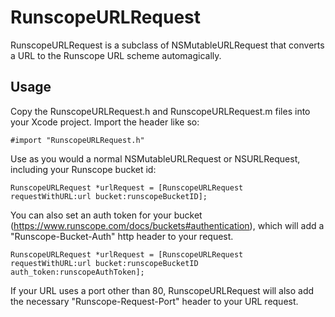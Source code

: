 RunscopeURLRequest
======
RunscopeURLRequest is a subclass of NSMutableURLRequest that converts a URL to the Runscope URL scheme automagically. 

Usage
-----
Copy the RunscopeURLRequest.h and RunscopeURLRequest.m files into your Xcode project.
Import the header like so:

    #import "RunscopeURLRequest.h"


Use as you would a normal NSMutableURLRequest or NSURLRequest, including your Runscope bucket id:

	RunscopeURLRequest *urlRequest = [RunscopeURLRequest requestWithURL:url bucket:runscopeBucketID];
     
You can also set an auth token for your bucket (https://www.runscope.com/docs/buckets#authentication), which will add a "Runscope-Bucket-Auth" http header to your request.

	RunscopeURLRequest *urlRequest = [RunscopeURLRequest requestWithURL:url bucket:runscopeBucketID auth_token:runscopeAuthToken];

If your URL uses a port other than 80, RunscopeURLRequest will also add the necessary "Runscope-Request-Port" header to your URL request.

